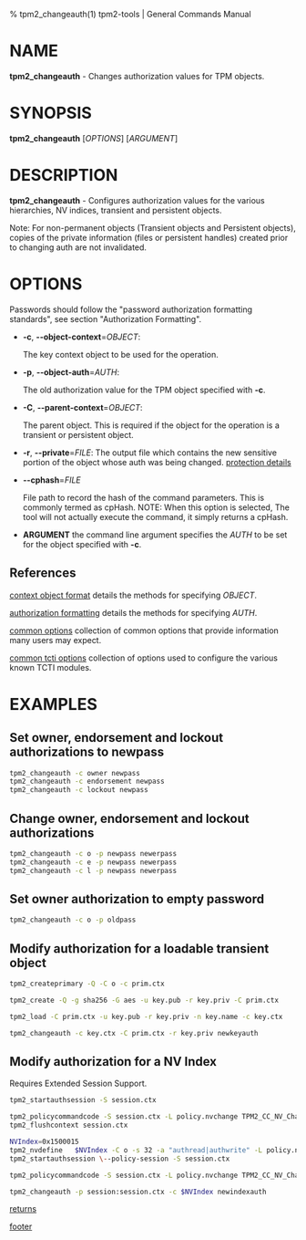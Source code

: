 % tpm2_changeauth(1) tpm2-tools | General Commands Manual

# NAME

**tpm2_changeauth** - Changes authorization values for TPM objects.

# SYNOPSIS

**tpm2_changeauth** [*OPTIONS*] [*ARGUMENT*]

# DESCRIPTION

**tpm2_changeauth** - Configures authorization values for the various
hierarchies, NV indices, transient and persistent objects.

Note: For non-permanent objects (Transient objects and Persistent objects),
copies of the private information (files or persistent handles) created prior
to changing auth are not invalidated.

# OPTIONS

Passwords should follow the "password authorization formatting standards",
see section "Authorization Formatting".

  * **-c**, **\--object-context**=_OBJECT_:

    The key context object to be used for the operation.

  * **-p**, **\--object-auth**=_AUTH_:

    The old authorization value for the TPM object specified with **-c**.

  * **-C**, **\--parent-context**=_OBJECT_:

    The parent object. This is required if the object for the operation is a
    transient or persistent object.

  * **-r**, **\--private**=_FILE_:
    The output file which contains the new sensitive portion of the object whose
    auth was being changed.
    [protection details](common/protection-details.md)

  * **\--cphash**=_FILE_

    File path to record the hash of the command parameters. This is commonly
    termed as cpHash. NOTE: When this option is selected, The tool will not
    actually execute the command, it simply returns a cpHash.

  * **ARGUMENT** the command line argument specifies the _AUTH_ to be set for
    the object specified with **-c**.

## References

[context object format](common/ctxobj.md) details the methods for specifying
_OBJECT_.

[authorization formatting](common/authorizations.md) details the methods for
specifying _AUTH_.

[common options](common/options.md) collection of common options that provide
information many users may expect.

[common tcti options](common/tcti.md) collection of options used to configure
the various known TCTI modules.


# EXAMPLES

## Set owner, endorsement and lockout authorizations to newpass
```bash
tpm2_changeauth -c owner newpass
tpm2_changeauth -c endorsement newpass
tpm2_changeauth -c lockout newpass
```

## Change owner, endorsement and lockout authorizations
```bash
tpm2_changeauth -c o -p newpass newerpass
tpm2_changeauth -c e -p newpass newerpass
tpm2_changeauth -c l -p newpass newerpass
```

## Set owner authorization to empty password
```bash
tpm2_changeauth -c o -p oldpass
```

## Modify authorization for a loadable transient object
```bash
tpm2_createprimary -Q -C o -c prim.ctx

tpm2_create -Q -g sha256 -G aes -u key.pub -r key.priv -C prim.ctx

tpm2_load -C prim.ctx -u key.pub -r key.priv -n key.name -c key.ctx

tpm2_changeauth -c key.ctx -C prim.ctx -r key.priv newkeyauth
```

## Modify authorization for a NV Index

Requires Extended Session Support.

```bash
tpm2_startauthsession -S session.ctx

tpm2_policycommandcode -S session.ctx -L policy.nvchange TPM2_CC_NV_ChangeAuth
tpm2_flushcontext session.ctx

NVIndex=0x1500015
tpm2_nvdefine   $NVIndex -C o -s 32 -a "authread|authwrite" -L policy.nvchange
tpm2_startauthsession \--policy-session -S session.ctx

tpm2_policycommandcode -S session.ctx -L policy.nvchange TPM2_CC_NV_ChangeAuth

tpm2_changeauth -p session:session.ctx -c $NVIndex newindexauth
```

[returns](common/returns.md)

[footer](common/footer.md)
